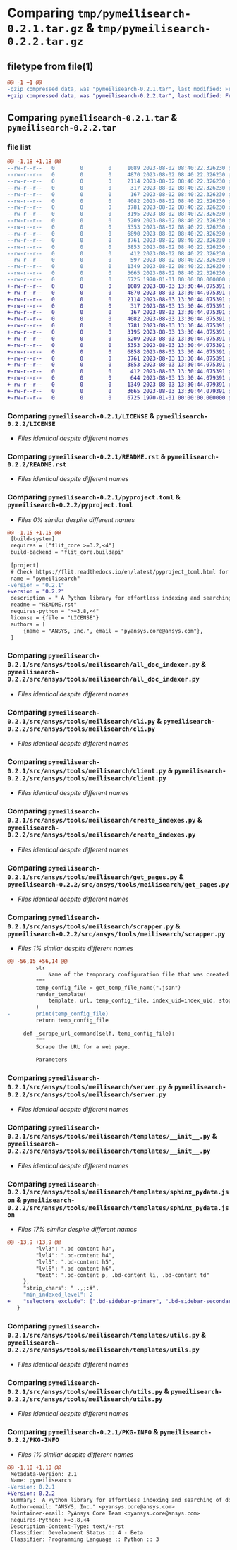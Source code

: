 # Comparing `tmp/pymeilisearch-0.2.1.tar.gz` & `tmp/pymeilisearch-0.2.2.tar.gz`

## filetype from file(1)

```diff
@@ -1 +1 @@
-gzip compressed data, was "pymeilisearch-0.2.1.tar", last modified: Fri Jan  1 00:00:00 2016, max compression
+gzip compressed data, was "pymeilisearch-0.2.2.tar", last modified: Fri Jan  1 00:00:00 2016, max compression
```

## Comparing `pymeilisearch-0.2.1.tar` & `pymeilisearch-0.2.2.tar`

### file list

```diff
@@ -1,18 +1,18 @@
--rw-r--r--   0        0        0     1089 2023-08-02 08:40:22.326230 pymeilisearch-0.2.1/LICENSE
--rw-r--r--   0        0        0     4870 2023-08-02 08:40:22.326230 pymeilisearch-0.2.1/README.rst
--rw-r--r--   0        0        0     2114 2023-08-02 08:40:22.326230 pymeilisearch-0.2.1/pyproject.toml
--rw-r--r--   0        0        0      317 2023-08-02 08:40:22.326230 pymeilisearch-0.2.1/src/ansys/tools/meilisearch/__init__.py
--rw-r--r--   0        0        0      167 2023-08-02 08:40:22.326230 pymeilisearch-0.2.1/src/ansys/tools/meilisearch/__main__.py
--rw-r--r--   0        0        0     4082 2023-08-02 08:40:22.326230 pymeilisearch-0.2.1/src/ansys/tools/meilisearch/all_doc_indexer.py
--rw-r--r--   0        0        0     3781 2023-08-02 08:40:22.326230 pymeilisearch-0.2.1/src/ansys/tools/meilisearch/cli.py
--rw-r--r--   0        0        0     3195 2023-08-02 08:40:22.326230 pymeilisearch-0.2.1/src/ansys/tools/meilisearch/client.py
--rw-r--r--   0        0        0     5209 2023-08-02 08:40:22.326230 pymeilisearch-0.2.1/src/ansys/tools/meilisearch/create_indexes.py
--rw-r--r--   0        0        0     5353 2023-08-02 08:40:22.326230 pymeilisearch-0.2.1/src/ansys/tools/meilisearch/get_pages.py
--rw-r--r--   0        0        0     6890 2023-08-02 08:40:22.326230 pymeilisearch-0.2.1/src/ansys/tools/meilisearch/scrapper.py
--rw-r--r--   0        0        0     3761 2023-08-02 08:40:22.326230 pymeilisearch-0.2.1/src/ansys/tools/meilisearch/server.py
--rw-r--r--   0        0        0     3853 2023-08-02 08:40:22.326230 pymeilisearch-0.2.1/src/ansys/tools/meilisearch/templates/__init__.py
--rw-r--r--   0        0        0      412 2023-08-02 08:40:22.326230 pymeilisearch-0.2.1/src/ansys/tools/meilisearch/templates/default.json
--rw-r--r--   0        0        0      597 2023-08-02 08:40:22.326230 pymeilisearch-0.2.1/src/ansys/tools/meilisearch/templates/sphinx_pydata.json
--rw-r--r--   0        0        0     1349 2023-08-02 08:40:22.326230 pymeilisearch-0.2.1/src/ansys/tools/meilisearch/templates/utils.py
--rw-r--r--   0        0        0     3665 2023-08-02 08:40:22.326230 pymeilisearch-0.2.1/src/ansys/tools/meilisearch/utils.py
--rw-r--r--   0        0        0     6725 1970-01-01 00:00:00.000000 pymeilisearch-0.2.1/PKG-INFO
+-rw-r--r--   0        0        0     1089 2023-08-03 13:30:44.075391 pymeilisearch-0.2.2/LICENSE
+-rw-r--r--   0        0        0     4870 2023-08-03 13:30:44.075391 pymeilisearch-0.2.2/README.rst
+-rw-r--r--   0        0        0     2114 2023-08-03 13:30:44.075391 pymeilisearch-0.2.2/pyproject.toml
+-rw-r--r--   0        0        0      317 2023-08-03 13:30:44.075391 pymeilisearch-0.2.2/src/ansys/tools/meilisearch/__init__.py
+-rw-r--r--   0        0        0      167 2023-08-03 13:30:44.075391 pymeilisearch-0.2.2/src/ansys/tools/meilisearch/__main__.py
+-rw-r--r--   0        0        0     4082 2023-08-03 13:30:44.075391 pymeilisearch-0.2.2/src/ansys/tools/meilisearch/all_doc_indexer.py
+-rw-r--r--   0        0        0     3781 2023-08-03 13:30:44.075391 pymeilisearch-0.2.2/src/ansys/tools/meilisearch/cli.py
+-rw-r--r--   0        0        0     3195 2023-08-03 13:30:44.075391 pymeilisearch-0.2.2/src/ansys/tools/meilisearch/client.py
+-rw-r--r--   0        0        0     5209 2023-08-03 13:30:44.075391 pymeilisearch-0.2.2/src/ansys/tools/meilisearch/create_indexes.py
+-rw-r--r--   0        0        0     5353 2023-08-03 13:30:44.075391 pymeilisearch-0.2.2/src/ansys/tools/meilisearch/get_pages.py
+-rw-r--r--   0        0        0     6858 2023-08-03 13:30:44.075391 pymeilisearch-0.2.2/src/ansys/tools/meilisearch/scrapper.py
+-rw-r--r--   0        0        0     3761 2023-08-03 13:30:44.075391 pymeilisearch-0.2.2/src/ansys/tools/meilisearch/server.py
+-rw-r--r--   0        0        0     3853 2023-08-03 13:30:44.075391 pymeilisearch-0.2.2/src/ansys/tools/meilisearch/templates/__init__.py
+-rw-r--r--   0        0        0      412 2023-08-03 13:30:44.075391 pymeilisearch-0.2.2/src/ansys/tools/meilisearch/templates/default.json
+-rw-r--r--   0        0        0      644 2023-08-03 13:30:44.079391 pymeilisearch-0.2.2/src/ansys/tools/meilisearch/templates/sphinx_pydata.json
+-rw-r--r--   0        0        0     1349 2023-08-03 13:30:44.079391 pymeilisearch-0.2.2/src/ansys/tools/meilisearch/templates/utils.py
+-rw-r--r--   0        0        0     3665 2023-08-03 13:30:44.079391 pymeilisearch-0.2.2/src/ansys/tools/meilisearch/utils.py
+-rw-r--r--   0        0        0     6725 1970-01-01 00:00:00.000000 pymeilisearch-0.2.2/PKG-INFO
```

### Comparing `pymeilisearch-0.2.1/LICENSE` & `pymeilisearch-0.2.2/LICENSE`

 * *Files identical despite different names*

### Comparing `pymeilisearch-0.2.1/README.rst` & `pymeilisearch-0.2.2/README.rst`

 * *Files identical despite different names*

### Comparing `pymeilisearch-0.2.1/pyproject.toml` & `pymeilisearch-0.2.2/pyproject.toml`

 * *Files 0% similar despite different names*

```diff
@@ -1,15 +1,15 @@
 [build-system]
 requires = ["flit_core >=3.2,<4"]
 build-backend = "flit_core.buildapi"
 
 [project]
 # Check https://flit.readthedocs.io/en/latest/pyproject_toml.html for all available sections
 name = "pymeilisearch"
-version = "0.2.1"
+version = "0.2.2"
 description = " A Python library for effortless indexing and searching of documentation using MeiliSearch."
 readme = "README.rst"
 requires-python = ">=3.8,<4"
 license = {file = "LICENSE"}
 authors = [
     {name = "ANSYS, Inc.", email = "pyansys.core@ansys.com"},
 ]
```

### Comparing `pymeilisearch-0.2.1/src/ansys/tools/meilisearch/all_doc_indexer.py` & `pymeilisearch-0.2.2/src/ansys/tools/meilisearch/all_doc_indexer.py`

 * *Files identical despite different names*

### Comparing `pymeilisearch-0.2.1/src/ansys/tools/meilisearch/cli.py` & `pymeilisearch-0.2.2/src/ansys/tools/meilisearch/cli.py`

 * *Files identical despite different names*

### Comparing `pymeilisearch-0.2.1/src/ansys/tools/meilisearch/client.py` & `pymeilisearch-0.2.2/src/ansys/tools/meilisearch/client.py`

 * *Files identical despite different names*

### Comparing `pymeilisearch-0.2.1/src/ansys/tools/meilisearch/create_indexes.py` & `pymeilisearch-0.2.2/src/ansys/tools/meilisearch/create_indexes.py`

 * *Files identical despite different names*

### Comparing `pymeilisearch-0.2.1/src/ansys/tools/meilisearch/get_pages.py` & `pymeilisearch-0.2.2/src/ansys/tools/meilisearch/get_pages.py`

 * *Files identical despite different names*

### Comparing `pymeilisearch-0.2.1/src/ansys/tools/meilisearch/scrapper.py` & `pymeilisearch-0.2.2/src/ansys/tools/meilisearch/scrapper.py`

 * *Files 1% similar despite different names*

```diff
@@ -56,15 +56,14 @@
         str
             Name of the temporary configuration file that was created.
         """
         temp_config_file = get_temp_file_name(".json")
         render_template(
             template, url, temp_config_file, index_uid=index_uid, stop_urls_default=stop_urls
         )
-        print(temp_config_file)
         return temp_config_file
 
     def _scrape_url_command(self, temp_config_file):
         """
         Scrape the URL for a web page.
 
         Parameters
```

### Comparing `pymeilisearch-0.2.1/src/ansys/tools/meilisearch/server.py` & `pymeilisearch-0.2.2/src/ansys/tools/meilisearch/server.py`

 * *Files identical despite different names*

### Comparing `pymeilisearch-0.2.1/src/ansys/tools/meilisearch/templates/__init__.py` & `pymeilisearch-0.2.2/src/ansys/tools/meilisearch/templates/__init__.py`

 * *Files identical despite different names*

### Comparing `pymeilisearch-0.2.1/src/ansys/tools/meilisearch/templates/sphinx_pydata.json` & `pymeilisearch-0.2.2/src/ansys/tools/meilisearch/templates/sphinx_pydata.json`

 * *Files 17% similar despite different names*

```diff
@@ -13,9 +13,9 @@
         "lvl3": ".bd-content h3",
         "lvl4": ".bd-content h4",
         "lvl5": ".bd-content h5",
         "lvl6": ".bd-content h6",
         "text": ".bd-content p, .bd-content li, .bd-content td"
     },
     "strip_chars": " .,;:#",
-    "min_indexed_level": 2
+    "selectors_exclude": [".bd-sidebar-primary", ".bd-sidebar-secondary"]
   }
```

### Comparing `pymeilisearch-0.2.1/src/ansys/tools/meilisearch/templates/utils.py` & `pymeilisearch-0.2.2/src/ansys/tools/meilisearch/templates/utils.py`

 * *Files identical despite different names*

### Comparing `pymeilisearch-0.2.1/src/ansys/tools/meilisearch/utils.py` & `pymeilisearch-0.2.2/src/ansys/tools/meilisearch/utils.py`

 * *Files identical despite different names*

### Comparing `pymeilisearch-0.2.1/PKG-INFO` & `pymeilisearch-0.2.2/PKG-INFO`

 * *Files 1% similar despite different names*

```diff
@@ -1,10 +1,10 @@
 Metadata-Version: 2.1
 Name: pymeilisearch
-Version: 0.2.1
+Version: 0.2.2
 Summary:  A Python library for effortless indexing and searching of documentation using MeiliSearch.
 Author-email: "ANSYS, Inc." <pyansys.core@ansys.com>
 Maintainer-email: PyAnsys Core Team <pyansys.core@ansys.com>
 Requires-Python: >=3.8,<4
 Description-Content-Type: text/x-rst
 Classifier: Development Status :: 4 - Beta
 Classifier: Programming Language :: Python :: 3
```

